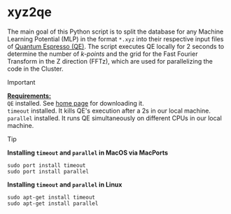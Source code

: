 # xyz2qe
The main goal of this Python script is to split the database for any Machine Learning Potential (MLP) in the format `*.xyz` into their respective input files of [Quantum Espresso (QE)](https://www.quantum-espresso.org/). The script executes QE locally for 2 seconds to determine the number of _k-points_ and the grid for the Fast Fourier Transform in the Z direction (FFTz), which are used for parallelizing the code in the Cluster.

> [!IMPORTANT]  
> <ins>**Requirements:**</ins>\
> `QE` installed. See [home page](https://www.quantum-espresso.org/) for downloading it.\
> `timeout` installed. It kills QE's execution after a 2s in our local machine.\
> `parallel` installed. It runs QE simultaneously on different CPUs in our local machine.

> [!TIP]
> 
> **Installing `timeout` and `parallel` in MacOS via MacPorts**
> ```
> sudo port install timeout
> sudo port install parallel
> ```
>
> **Installing `timeout` and `parallel` in Linux**
> ```
> sudo apt-get install timeout
> sudo apt-get install parallel
> ```

